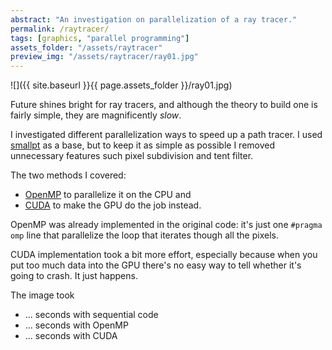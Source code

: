```yaml
---
abstract: "An investigation on parallelization of a ray tracer."
permalink: /raytracer/
tags: [graphics, "parallel programming"]
assets_folder: "/assets/raytracer"
preview_img: "/assets/raytracer/ray01.jpg"
---
```


![]({{ site.baseurl }}{{ page.assets_folder }}/ray01.jpg)

Future shines bright for ray tracers, and although the theory to build one is fairly simple, they are magnificently *slow*.

<!--<div style="background-color: red; height: 40px; width: calc(100vw - 40px); position: relative; left: 50%; margin-left: calc(-50vw + 20px); margin-bottom: 2.8em; margin-top: 2.8em;">
</div>-->

I investigated different parallelization ways to speed up a path tracer. I used [smallpt](http://www.kevinbeason.com/smallpt/) as a base, but to keep it as simple as possible I removed unnecessary features such pixel subdivision and tent filter.

The two methods I covered:
* [OpenMP](https://www.openmp.org/) to parallelize it on the CPU and
* [CUDA](https://developer.nvidia.com/cuda-zone) to make the GPU do the job instead.

OpenMP was already implemented in the original code: it's just one `#pragma omp` line that parallelize the loop that iterates though all the pixels.

CUDA implementation took a bit more effort, especially because when you put too much data into the GPU there's no easy way to tell whether it's going to crash. It just happens.

The image took
* ... seconds with sequential code
* ... seconds with OpenMP
* ... seconds with CUDA
